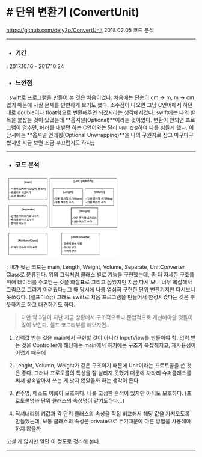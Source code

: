# # 단위 변환기 (ConvertUnit)
https://github.com/dely2p/ConvertUnit
  2018.02.05 코드 분석

---

- ### 기간
 : 2017.10.16 - 2017.10.24
- ### 느낀점
 : swift로 프로그램을 만들어 본 것은 처음이었다.   처음에는 단순히 cm -> m, m -> cm 였기 때문에 사실 문제를 만만하게 보기도 했다. 소수점이 나오면 그냥 C언어에서 하던대로 double이나 float형으로 변환해주면 되겠지라는 생각에서였다.
  swift에는 나의 발목을 붙잡는 것이 있었는데 **옵셔널(Optional)**이라는 것이었다. 변환이 안되면 프로그램이 멈추던, 에러를 내뱉던 하는 C언어와는 달리 `너무 친절`하여 나를 힘들게 했다. 이 당시에는 **옵셔널 언래핑(Optional Unwrapping)**을 나의 구원자로 삼고 마구마구 썼지만 지금 보면 조금 부끄럽기도 하다;;

---

- ### 코드 분석

<img src="./img/ConvertUnit1.png" width="60%" height="60%" align="center">

: 내가 짰던 코드는 main, Length, Weight, Volume, Separate, UnitConverter Class로 분류된다.
  위의 그림처럼 클래스 별로 기능을 구현했는데, 좀 더 자세한 구조를 위해 데이터를 주고받는 것을 화살표로 그리고 싶었지만 지금 다시 보니 너무 복잡해서 그림으로 그리기 어려웠다;;
  그 때 당시에 나름 열심히 구현한 단위 변환기지만 다시보니 못쓰겠다..(셀프디스;;) 그래도 swift로 처음 프로그램을 만들어서 완성시켰다는 것은 뿌듯하기도 하고 대견하기도 하다.


  > 다만 약 3달이 지난 지금 상황에서 구조적으로나 문법적으로 개선해야할 것들이 많이 보인다. 셀프 코드리뷰를 해보자면..


  1. 입력값 받는 것을 main에서 구현할 것이 아니라 InputView를 만들어야 함. 입력 받는 것을 Controller에 해당하는 main에서 하기에는 구조가 복잡해지고, 재사용성이 어렵기 때문에
  
  2. Lenght, Volumn, Weight가 같은 구조이기 때문에 Unit이라는 프로토콜을 쓴 것은 좋다. 그러나 프로토콜의 특성을 잘 살리지 못했기 때문에 차라리 슈퍼클래스를 써서 상속받아서 쓰는 게 낫지 않았을까 하는 생각이 든다.
  
  3. 변수명, 메소드 이름이 모호하다. 나름 고심한 흔적이 있지만 아직도 모호하다. (프로토콜명과 단위 클래스의 속성명이 같기도하다...)
  
  4. 딕셔너리의 키값과 각 단위 클래스의 속성을 직접 비교해서 해당 값을 가져오도록 만들었는데, 보통 클래스의 속성은 private으로 두기때문에 다른 방법을 사용해야하지 않을까
  
  고칠 게 많지만 일단 이 정도로 정리해 본다.
  
  ---
